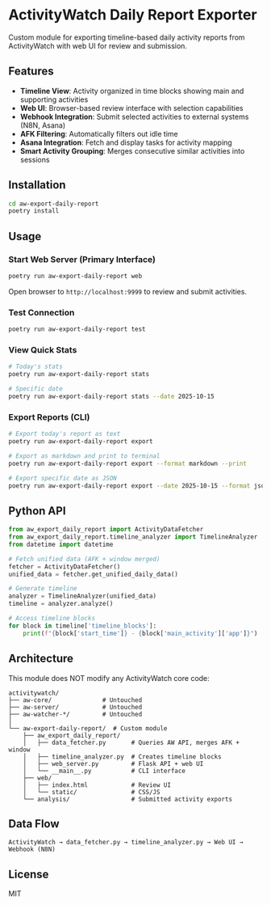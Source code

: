 # ActivityWatch Daily Report Exporter

Custom module for exporting timeline-based daily activity reports from ActivityWatch with web UI for review and submission.

## Features

- **Timeline View**: Activity organized in time blocks showing main and supporting activities
- **Web UI**: Browser-based review interface with selection capabilities
- **Webhook Integration**: Submit selected activities to external systems (N8N, Asana)
- **AFK Filtering**: Automatically filters out idle time
- **Asana Integration**: Fetch and display tasks for activity mapping
- **Smart Activity Grouping**: Merges consecutive similar activities into sessions

## Installation

```bash
cd aw-export-daily-report
poetry install
```

## Usage

### Start Web Server (Primary Interface)

```bash
poetry run aw-export-daily-report web
```

Open browser to `http://localhost:9999` to review and submit activities.

### Test Connection

```bash
poetry run aw-export-daily-report test
```

### View Quick Stats

```bash
# Today's stats
poetry run aw-export-daily-report stats

# Specific date
poetry run aw-export-daily-report stats --date 2025-10-15
```

### Export Reports (CLI)

```bash
# Export today's report as text
poetry run aw-export-daily-report export

# Export as markdown and print to terminal
poetry run aw-export-daily-report export --format markdown --print

# Export specific date as JSON
poetry run aw-export-daily-report export --date 2025-10-15 --format json -o report.json
```

## Python API

```python
from aw_export_daily_report import ActivityDataFetcher
from aw_export_daily_report.timeline_analyzer import TimelineAnalyzer
from datetime import datetime

# Fetch unified data (AFK + window merged)
fetcher = ActivityDataFetcher()
unified_data = fetcher.get_unified_daily_data()

# Generate timeline
analyzer = TimelineAnalyzer(unified_data)
timeline = analyzer.analyze()

# Access timeline blocks
for block in timeline['timeline_blocks']:
    print(f"{block['start_time']} - {block['main_activity']['app']}")
```

## Architecture

This module does NOT modify any ActivityWatch core code:

```
activitywatch/
├── aw-core/              # Untouched
├── aw-server/            # Untouched
├── aw-watcher-*/         # Untouched
│
└── aw-export-daily-report/  # Custom module
    ├── aw_export_daily_report/
    │   ├── data_fetcher.py       # Queries AW API, merges AFK + window
    │   ├── timeline_analyzer.py  # Creates timeline blocks
    │   ├── web_server.py         # Flask API + web UI
    │   └── __main__.py           # CLI interface
    ├── web/
    │   ├── index.html            # Review UI
    │   └── static/               # CSS/JS
    └── analysis/                 # Submitted activity exports
```

## Data Flow

```
ActivityWatch → data_fetcher.py → timeline_analyzer.py → Web UI → Webhook (N8N)
```

## License

MIT
